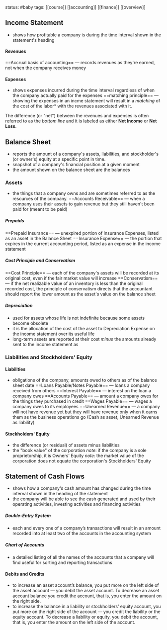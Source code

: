 status: #baby 
tags: [[course]] [[accounting]] [[finance]] [[overview]]

## Income Statement
- shows how profitable a company is during the time interval shown in the statement's heading
#### Revenues
==Accrual basis of accounting== — records revenues as they're earned, not when the company receives money
#### Expenses
- shows expenses incurred during the time interval regardless of when the company actually paid for the expenses
==matching principle== — showing the expenses in an incme statement will result in a *matching* of the cost of the labor* with the revenues associated with it.

The difference (or "net") between the revenues and expenses is often referred to as the *bottom line* and it is labeled as either **Net Income** or **Net Loss**. 

## Balance Sheet
- reports the amount of a company's assets, liabilities, and stockholder's (or owner's) equity at a specific point in time. 
- snapshot of a company's financial position at a given moment
- the amount shown on the balance sheet are the balances 
### Assets
- the things that a company owns and are sometimes referred to as the resources of the company. 
==Accounts Receivable== — when a company uses their assets to gain revenue but they still haven't been paid for (meant to be paid)
##### Prepaids
==Prepaid Insurance== — unexpired portion of Insurance Expenses, listed as an asset in the Balance Sheet
==Insurance Expense== — the portion that expires in the current accounting period, listed as an expense in the income statement
##### Cost Principle and Conservatism
==Cost Principle== — each of the company's assets will be recorded at its original cost, even if the fair market value will increase
==Conservatism== — if the net realizable value of an inventory is less than the original recorded cost, the principle of conservatism directs that the accountant should report the lower amount as the asset's value on the balance sheet
##### Depreciation 
- used for assets whose life is not indefinite because some assets become obsolete
- it is the allocation of the cost of the asset to Depreciation Expense on the income statement over its useful life
- long-term assets are reported at their cost *minus* the amounts already sent to the income statement as 
### Liabilities and Stockholders' Equity
#### Liabilities
- obligations of the company, amounts owed to others as of the balance sheet date
==Loans Payable/Notes Payable== — loans a company received from others
==Interest Payable== — interest on the loan a company owes
==Accounts Payable== — amount a company owes for the things they purchased in credit
==Wages Payable== — wages a company owes to its employees
==Unearned Revenue== — a company will not have revenue yet but they will have revenue only when it earns them as the business operations go (Cash as asset, Unearned Revenue as liability)
#### Stockholders' Equity
- the difference (or residual) of assets minus liabilities
- the "book value" of the corporation
*note*: if the company is a sole proprietorship, it is Owners' Equity
*note*: the market value of the corporation does not equate the corporation's Stockholders' Equity
## Statement of Cash Flows
- shows how a company's cash amount has changed during the time interval shown in the heading of the statement
- the company will be able to see the cash generated and used by their operating activities, investing activities and financing activities
##### Double-Entry System
- each and every one of a company’s transactions will result in an amount recorded into at least two of the accounts in the accounting system
##### Chart of Accounts
- a detailed listing of all the names of the accounts that a company will find useful for sorting and reporting transactions
#### Debits and Credits
- to increase an asset account’s balance, you put more on the left side of the asset account — you debit the asset account. To decrease an asset account balance you credit the account, that is, you enter the amount on the right side.
- to increase the balance in a liability or stockholders’ equity account, you put more on the right side of the account — you credit the liability or the equity account. To decrease a liability or equity, you debit the account, that is, you enter the amount on the left side of the account.